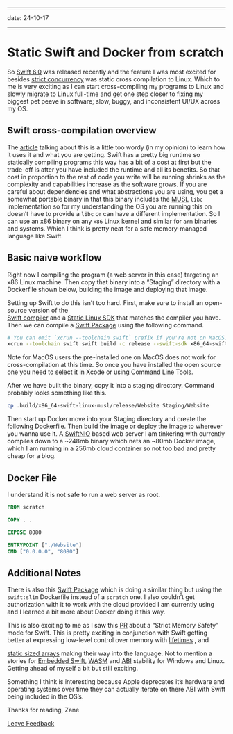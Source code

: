 -----

date: 24-10-17

-----

# Static Swift and Docker from scratch

So [Swift 6.0](https://www.swift.org/blog/announcing-swift-6/) was released 
recently and the feature I was most excited for besides 
[strict concurrency](https://www.swift.org/blog/announcing-swift-6/#language-and-standard-library)
 was static cross compilation to Linux. Which to me is very exciting as I can 
start cross-compiling my programs to Linux and slowly migrate to Linux 
full-time and get one step closer to fixing my biggest pet peeve in software; 
slow, buggy, and inconsistent UI/UX across my OS.

## Swift cross-compilation overview

The 
[article](https://www.swift.org/documentation/articles/static-linux-getting-started.html)
 talking about this is a little too wordy (in my opinion) to learn how it uses 
it and what you are getting. Swift has a pretty big runtime so statically 
compiling programs this way has a bit of a cost at first but the trade-off is 
after you have included the runtime and all its benefits. So that cost in 
proportion to the rest of code you write will be running shrinks as the 
complexity and capabilities increase as the software grows. If you are careful 
about dependencies and what abstractions you are using, you get a somewhat 
portable binary in that this binary includes the 
[MUSL](https://www.musl-libc.org) `libc` implementation so for my understanding
the OS you are running this on doesn’t have to provide a `libc` or can have a 
different implementation. So I can use an x86 binary on any `x86` Linux kernel 
and similar for `arm` binaries and systems. Which I think is pretty neat for a 
safe memory-managed language like Swift.

## Basic naive workflow

Right now I compiling the program (a web server in this case) targeting an x86 
Linux machine. Then copy that binary into a “Staging” directory with a 
Dockerfile shown below, building the image and deploying that image.

Setting up Swift to do this isn’t too hard. First, make sure to install an 
open-source version of the  
[Swift compiler](https://www.swift.org/install/linux/ubuntu/#versions) and a 
[Static Linux SDK](https://www.swift.org/documentation/articles/static-linux-getting-started.html)
 that matches the compiler you have. Then we can compile a 
[Swift Package](https://www.swift.org/documentation/package-manager/) using the
following command.

```sh
# You can omit `xcrun --toolchain swift` prefix if you're not on MacOS.
xcrun --toolchain swift swift build -c release --swift-sdk x86_64-swift-linux-musl
```

Note for MacOS users the pre-installed one on MacOS does not work for 
cross-compilation at this time. So once you have installed the open source one 
you need to select it in Xcode or using Command Line Tools.

After we have built the binary, copy it into a staging directory. Command 
probably looks something like this.

```sh
cp .build/x86_64-swift-linux-musl/release/Website Staging/Website
```

Then start up Docker move into your Staging directory and create the following 
Dockerfile. Then build the image or deploy the image to wherever you wanna use 
it. A [SwiftNIO](https://github.com/apple/swift-nio) based web server I am 
tinkering with currently compiles down to a ~248mb binary which nets an ~80mb 
Docker image, which I am running in a 256mb cloud container so not too bad and 
pretty cheap for a blog.

## Docker File

I understand it is not safe to run a web server as root.

```dockerfile
FROM scratch

COPY . .

EXPOSE 8080

ENTRYPOINT ["./Website"]
CMD ["0.0.0.0", "8080"]
```

## Additional Notes

There is also this 
[Swift Package](https://github.com/apple/swift-container-plugin) which is doing
a similar thing but using the `swift:slim` Dockerfile instead of a `scratch` 
one. I also couldn’t get authorization with it to work with the cloud provided 
I am currently using and I learned a bit more about Docker doing it this way.


This is also exciting to me as I saw this 
[PR](https://github.com/swiftlang/swift-evolution/blob/7f9488e0a41576139510dcb6e87f5b3d87359aed/visions/memory-safety.md)
 about a “Strict Memory Safety” mode for Swift. This is pretty exciting in 
conjunction with Swift getting better at expressing low-level control over 
memory with 
[lifetimes](https://github.com/swiftlang/swift-evolution/blob/9ba7a574d1557eefb4bc3cce1d07efee51861f21/proposals/NNNN-lifetime-dependency.md)
 , and

[static sized arrays](https://github.com/swiftlang/swift-evolution/blob/873bc06b6d85b5b063989fe0581faff3ee0ba8b6/proposals/nnnn-vector.md)
 making their way into the language. Not to mention a stories for 
[Embedded Swift](https://www.swift.org/blog/embedded-swift-examples/), 
[WASM](https://github.com/swiftlang/swift-evolution/blob/a88c667196d4ea390d0ecfb71963a55a5c8a5d12/visions/webassembly.md)
 and 
[ABI](https://github.com/swiftlang/swift-evolution/blob/a349525e855f17be68fcba83155e1fb27ea0143c/visions/abi-stability.md)
 stability for Windows and Linux. Getting ahead of myself a bit but still 
exciting.

Something I think is interesting because Apple deprecates it’s hardware and 
operating systems over time they can actually iterate on there ABI with Swift 
being included in the OS’s.

Thanks for reading, Zane

[Leave Feedback](https://github.com/zaneenders/Content/edit/main/Articles/static-swift-and-docker-from-scratch.md)